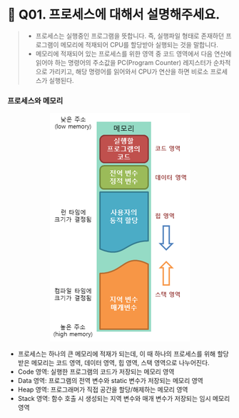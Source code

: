 # 🎤 Q01. 프로세스에 대해서 설명해주세요.

> - 프로세스는 실행중인 프로그램을 뜻합니다. 즉, 실행파일 형태로 존재하던 프로그램이 메모리에 적재되어 CPU를 할당받아 실행되는 것을 말합니다.
> - 메모리에 적재되어 있는 프로세스를 위한 영역 중 코드 영역에서 다음 연산에 읽어야 하는 명령어의 주소값을 PC(Program Counter) 레지스터가 순차적으로 가리키고, 해당 명령어를 읽어와서 CPU가 연산을 하면 비로소 프로세스가 실행된다.

### 프로세스와 메모리

<p align="center">
    <img src="/운영체제/jaeseok/img/img_c_memory_structure.png"/>
</p>

- 프로세스는 하나의 큰 메모리에 적재가 되는데, 이 때 하나의 프로세스를 위해 할당 받은 메모리는 코드 영역, 데이터 영역, 힙 영역, 스택 영역으로 나누어진다.
- Code 영역: 실행한 프로그램의 코드가 저장되는 메모리 영역
- Data 영역: 프로그램의 전역 변수와 static 변수가 저장되는 메모리 영역 
- Heap 영역: 프로그래머가 직접 공간을 할당/해제하는 메모리 영역
- Stack 영역: 함수 호출 시 생성되는 지역 변수와 매개 변수가 저장되는 임시 메모리 영역
